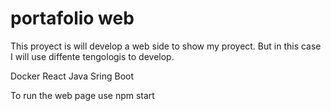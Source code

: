 # portafolio web

This proyect is will develop a web side to show my proyect. But in this case I will use diffente tengologis to develop.

Docker 
React 
Java Sring Boot 


To run the web page use npm start

